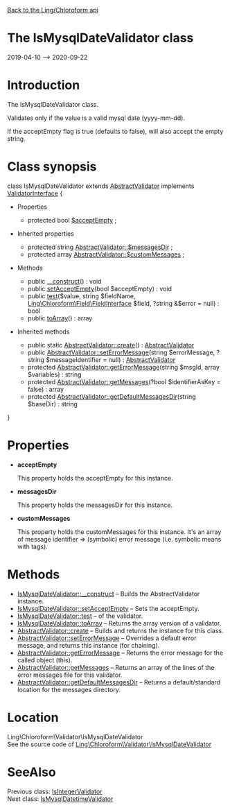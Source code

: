 [Back to the Ling/Chloroform api](https://github.com/lingtalfi/Chloroform/blob/master/doc/api/Ling/Chloroform.md)



The IsMysqlDateValidator class
================
2019-04-10 --> 2020-09-22






Introduction
============

The IsMysqlDateValidator class.

Validates only if the value is a valid mysql date (yyyy-mm-dd).

If the acceptEmpty flag is true (defaults to false), will also accept the empty string.



Class synopsis
==============


class <span class="pl-k">IsMysqlDateValidator</span> extends [AbstractValidator](https://github.com/lingtalfi/Chloroform/blob/master/doc/api/Ling/Chloroform/Validator/AbstractValidator.md) implements [ValidatorInterface](https://github.com/lingtalfi/Chloroform/blob/master/doc/api/Ling/Chloroform/Validator/ValidatorInterface.md) {

- Properties
    - protected bool [$acceptEmpty](#property-acceptEmpty) ;

- Inherited properties
    - protected string [AbstractValidator::$messagesDir](#property-messagesDir) ;
    - protected array [AbstractValidator::$customMessages](#property-customMessages) ;

- Methods
    - public [__construct](https://github.com/lingtalfi/Chloroform/blob/master/doc/api/Ling/Chloroform/Validator/IsMysqlDateValidator/__construct.md)() : void
    - public [setAcceptEmpty](https://github.com/lingtalfi/Chloroform/blob/master/doc/api/Ling/Chloroform/Validator/IsMysqlDateValidator/setAcceptEmpty.md)(bool $acceptEmpty) : void
    - public [test](https://github.com/lingtalfi/Chloroform/blob/master/doc/api/Ling/Chloroform/Validator/IsMysqlDateValidator/test.md)($value, string $fieldName, [Ling\Chloroform\Field\FieldInterface](https://github.com/lingtalfi/Chloroform/blob/master/doc/api/Ling/Chloroform/Field/FieldInterface.md) $field, ?string &$error = null) : bool
    - public [toArray](https://github.com/lingtalfi/Chloroform/blob/master/doc/api/Ling/Chloroform/Validator/IsMysqlDateValidator/toArray.md)() : array

- Inherited methods
    - public static [AbstractValidator::create](https://github.com/lingtalfi/Chloroform/blob/master/doc/api/Ling/Chloroform/Validator/AbstractValidator/create.md)() : [AbstractValidator](https://github.com/lingtalfi/Chloroform/blob/master/doc/api/Ling/Chloroform/Validator/AbstractValidator.md)
    - public [AbstractValidator::setErrorMessage](https://github.com/lingtalfi/Chloroform/blob/master/doc/api/Ling/Chloroform/Validator/AbstractValidator/setErrorMessage.md)(string $errorMessage, ?string $messageIdentifier = null) : [AbstractValidator](https://github.com/lingtalfi/Chloroform/blob/master/doc/api/Ling/Chloroform/Validator/AbstractValidator.md)
    - protected [AbstractValidator::getErrorMessage](https://github.com/lingtalfi/Chloroform/blob/master/doc/api/Ling/Chloroform/Validator/AbstractValidator/getErrorMessage.md)(string $msgId, array $variables) : string
    - protected [AbstractValidator::getMessages](https://github.com/lingtalfi/Chloroform/blob/master/doc/api/Ling/Chloroform/Validator/AbstractValidator/getMessages.md)(?bool $identifierAsKey = false) : array
    - protected [AbstractValidator::getDefaultMessagesDir](https://github.com/lingtalfi/Chloroform/blob/master/doc/api/Ling/Chloroform/Validator/AbstractValidator/getDefaultMessagesDir.md)(string $baseDir) : string

}




Properties
=============

- <span id="property-acceptEmpty"><b>acceptEmpty</b></span>

    This property holds the acceptEmpty for this instance.
    
    

- <span id="property-messagesDir"><b>messagesDir</b></span>

    This property holds the messagesDir for this instance.
    
    

- <span id="property-customMessages"><b>customMessages</b></span>

    This property holds the customMessages for this instance.
    It's an array of message identifier => (symbolic) error message (i.e. symbolic means with tags).
    
    



Methods
==============

- [IsMysqlDateValidator::__construct](https://github.com/lingtalfi/Chloroform/blob/master/doc/api/Ling/Chloroform/Validator/IsMysqlDateValidator/__construct.md) &ndash; Builds the AbstractValidator instance.
- [IsMysqlDateValidator::setAcceptEmpty](https://github.com/lingtalfi/Chloroform/blob/master/doc/api/Ling/Chloroform/Validator/IsMysqlDateValidator/setAcceptEmpty.md) &ndash; Sets the acceptEmpty.
- [IsMysqlDateValidator::test](https://github.com/lingtalfi/Chloroform/blob/master/doc/api/Ling/Chloroform/Validator/IsMysqlDateValidator/test.md) &ndash; of the validator.
- [IsMysqlDateValidator::toArray](https://github.com/lingtalfi/Chloroform/blob/master/doc/api/Ling/Chloroform/Validator/IsMysqlDateValidator/toArray.md) &ndash; Returns the array version of a validator.
- [AbstractValidator::create](https://github.com/lingtalfi/Chloroform/blob/master/doc/api/Ling/Chloroform/Validator/AbstractValidator/create.md) &ndash; Builds and returns the instance for this class.
- [AbstractValidator::setErrorMessage](https://github.com/lingtalfi/Chloroform/blob/master/doc/api/Ling/Chloroform/Validator/AbstractValidator/setErrorMessage.md) &ndash; Overrides a default error message, and returns this instance (for chaining).
- [AbstractValidator::getErrorMessage](https://github.com/lingtalfi/Chloroform/blob/master/doc/api/Ling/Chloroform/Validator/AbstractValidator/getErrorMessage.md) &ndash; Returns the error message for the called object (this).
- [AbstractValidator::getMessages](https://github.com/lingtalfi/Chloroform/blob/master/doc/api/Ling/Chloroform/Validator/AbstractValidator/getMessages.md) &ndash; Returns an array of the lines of the error messages file for this validator.
- [AbstractValidator::getDefaultMessagesDir](https://github.com/lingtalfi/Chloroform/blob/master/doc/api/Ling/Chloroform/Validator/AbstractValidator/getDefaultMessagesDir.md) &ndash; Returns a default/standard location for the messages directory.





Location
=============
Ling\Chloroform\Validator\IsMysqlDateValidator<br>
See the source code of [Ling\Chloroform\Validator\IsMysqlDateValidator](https://github.com/lingtalfi/Chloroform/blob/master/Validator/IsMysqlDateValidator.php)



SeeAlso
==============
Previous class: [IsIntegerValidator](https://github.com/lingtalfi/Chloroform/blob/master/doc/api/Ling/Chloroform/Validator/IsIntegerValidator.md)<br>Next class: [IsMysqlDatetimeValidator](https://github.com/lingtalfi/Chloroform/blob/master/doc/api/Ling/Chloroform/Validator/IsMysqlDatetimeValidator.md)<br>
